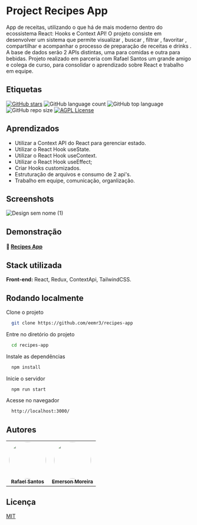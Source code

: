 # Project Recipes App

App de receitas, utilizando o que há de mais moderno dentro do ecossistema React: Hooks e Context API! O projeto consiste em desenvolver um sistema que permite visualizar , buscar , filtrar , favoritar , compartilhar e acompanhar o processo de preparação de receitas e drinks . A base de dados serão 2 APIs distintas, uma para comidas e outra para bebidas. Projeto realizado em parceria com Rafael Santos um grande amigo e colega de curso, para consolidar o aprendizado sobre React e trabalho em equipe.

## Etiquetas

[![GitHub stars](https://img.shields.io/github/stars/eemr3/recipes-app)](https://github.com/eemr3/recipes-app/stargazers)
![GitHub language count](https://img.shields.io/github/languages/count/eemr3/recipes-app)
![GitHub top language](https://img.shields.io/github/languages/top/eemr3/recipes-app)
![GitHub repo size](https://img.shields.io/github/repo-size/eemr3/recipes-app)
[![AGPL License](https://img.shields.io/badge/license-AGPL-blue.svg)](http://www.gnu.org/licenses/agpl-3.0)

## Aprendizados

- Utilizar a Context API do React para gerenciar estado.
- Utilizar o React Hook useState.
- Utilizar o React Hook useContext.
- Utilizar o React Hook useEffect;
- Criar Hooks customizados.
- Estruturação de arquivos e consumo de 2 api's.
- Trabalho em equipe, comunicação, organlização.

## Screenshots

![Design sem nome (1)](https://user-images.githubusercontent.com/42968718/159738970-2c1f87f4-793a-430b-9ba8-dfd720c63390.png)

## Demonstração

#### 🚀 [Recipes App](https://recipes-re-appl.vercel.app/)

## Stack utilizada

**Front-end:** React, Redux, ContextApi, TailwindCSS.

## Rodando localmente

Clone o projeto

```bash
  git clone https://github.com/eemr3/recipes-app
```

Entre no diretório do projeto

```bash
  cd recipes-app
```

Instale as dependências

```bash
  npm install
```

Inicie o servidor

```bash
  npm run start
```

Acesse no navegador

```bash
  http://localhost:3000/
```

## Autores

</table>
<table>
  <tr>
    <td align="center"><a href="https://github.com/rafaelsantosmg"><img style="border-radius: 50%;" src="https://avatars.githubusercontent.com/u/68519691?v=4" width="100px;" alt=""/><br /><sub><b>Rafael Santos</b></sub></a><br /><a href="https://github.com/Lucas-Fer" title="Lucas-Fer"></a></td>
    <td align="center"><a href="https://github.com/eemr3"><img style="border-radius: 50%;" src="https://avatars.githubusercontent.com/u/42968718?v=4" width="100px;" alt=""/><br /><sub><b>Emerson Moreira</b></sub></a><br /><a href="https://github.com/eemr3/" title="eemr3"></a></td>
  </tr>
</table>

## Licença

[MIT](https://choosealicense.com/licenses/mit/)
